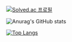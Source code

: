 [![Solved.ac
프로필](http://mazassumnida.wtf/api/v2/generate_badge?boj=rfyam8562)](https://solved.ac/rfyam8562)

![Anurag's GitHub stats](https://github-readme-stats.vercel.app/api?username=istywork&show_icons=true&theme=dracula)


[![Top Langs](https://github-readme-stats.vercel.app/api/top-langs/?username=istywork)](https://github.com/anuraghazra/github-readme-stats)

<!--
**istywork/istywork** is a ✨ _special_ ✨ repository because its `README.md` (this file) appears on your GitHub profile.

Here are some ideas to get you started:

- 🔭 I’m currently working on ...
- 🌱 I’m currently learning ...
- 👯 I’m looking to collaborate on ...
- 🤔 I’m looking for help with ...
- 💬 Ask me about ...
- 📫 How to reach me: ...
- 😄 Pronouns: ...
- ⚡ Fun fact: ...
-->
